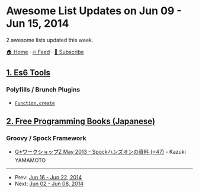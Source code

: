 # Awesome List Updates on Jun 09 - Jun 15, 2014

2 awesome lists updated this week.

[🏠 Home](/README.md) · [🔥 Feed](https://test.trackawesomelist.com/week/feed.xml) · [📮 Subscribe](https://trackawesomelist.us17.list-manage.com/subscribe?u=d2f0117aa829c83a63ec63c2f&id=36a103854c)



## [1. Es6 Tools](/content/addyosmani/es6-tools/week/README.md)

### Polyfills / Brunch Plugins

*   [`Function.create`](https://github.com/walling/Function.create.js)

## [2. Free Programming Books (Japanese)](/content/EbookFoundation/free-programming-books/books/free-programming-books-ja/week/README.md)

### Groovy / Spock Framework

*   [G\*ワークショップZ May 2013 - Spockハンズオンの資料 (⭐47)](https://github.com/yamkazu/spock-workshop/tree/master/docs) - Kazuki YAMAMOTO

---

- Prev: [Jun 16 - Jun 22, 2014](/content/2014/24/README.md)
- Next: [Jun 02 - Jun 08, 2014](/content/2014/22/README.md)